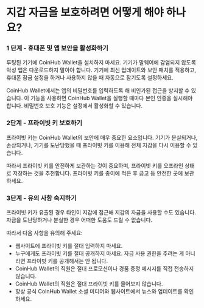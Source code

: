 # 지갑 자금을 보호하려면 어떻게 해야 하나요?

### 1 단계 - 휴대폰 및 앱 보안을 활성화하기

루팅된 기기에 CoinHub Wallet을 설치하지 마세요. 기기가 말웨어에 감염되지 않도록 악성 앱은 다운로드하지 말아야 합니다. 기기에 최신 업데이트와 보안 패치를 적용하고, 휴대폰 잠금 설정을 하거나 사용하지 않을 때 자동으로 잠기도록 설정하세요.

CoinHub Wallet에서는 앱의 비밀번호를 입력하도록 해 비인가된 접근을 방지할 수 있습니다. 이 기능을 사용하면 CoinHub Wallet을 실행할 때마다 본인 인증을 실시해야 합니다. 비밀번호 보호 기능은 설정에서 활성화할 수 있습니다.

### 2단계 - 프라이빗 키 보호하기

프라이빗 키는 CoinHub Wallet의 보안에 매우 중요한 요소입니다. 기기가 분실되거나, 손상되거나, 기기를 도난당했을 때 프라이빗 키를 이용해 전체 지갑을 다시 이용할 수 있습니다.

따라서 프라이빗 키를 안전하게 보관하는 것이 중요하며, 프라이빗 키를 오프라인 상태로 저장하는 것을 추천합니다. 프라이빗 키를 종이에 적은 후 금고 등 안전한 곳에 보관하세요.

### 3단계 - 유의 사항 숙지하기

프라이빗 키가 유출된 경우 타인이 지갑에 접근해 지갑의 자금을 사용할 수도 있습니다. 자금을 도난당하거나 분실한 경우 어떠한 도움도 드릴 수 없습니다.

따라서 다음 사항을 유의해 주세요:

- 웹사이트에 프라이빗 키를 절대 입력하지 마세요.
- 누구에게도 프라이빗 키를 절대 공개하지 마세요. 자금 사용 권한을 주려는 게 아니라면 프라이빗 키를 공개해서는 안 됩니다.
- CoinHub Wallet의 직원은 절대 프로모션이나 경품 증정 메시지를 직접 전송하지 않습니다.
- CoinHub Wallet의 직원은 절대 프라이빗 키를 물어보지 않습니다.
- 항상 공식 CoinHub Wallet 소셜 미디어와 웹사이트에서 뉴스와 업데이트를 확인하세요.